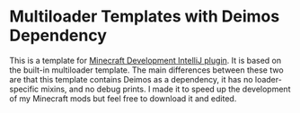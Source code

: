 # Multiloader Templates with Deimos Dependency
This is a template for [Minecraft Development IntelliJ plugin](https://plugins.jetbrains.com/plugin/8327-minecraft-development). It is based on the built-in multiloader template. The main differences between these two are that this template contains Deimos as a dependency, it has no loader-specific mixins, and no debug prints. I made it to speed up the development of my Minecraft mods but feel free to download it and edited. 
